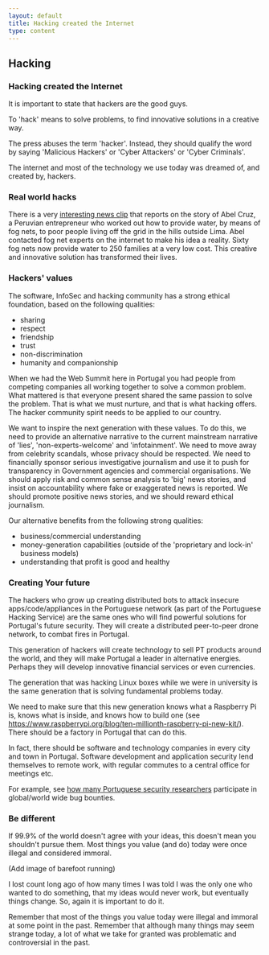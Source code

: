 ```yaml
---
layout: default
title: Hacking created the Internet
type: content
---
```


## Hacking

### Hacking created the Internet

It is important to state that hackers are the good guys.

To 'hack' means to solve problems, to find innovative solutions in a creative way. 

The press abuses the term 'hacker'. Instead, they should qualify the word by saying 'Malicious Hackers' or 'Cyber Attackers' or 'Cyber Criminals'.

The internet and most of the technology we use today was dreamed of, and created by, hackers.

### Real world hacks

There is a very [interesting news clip](http://www.bbc.co.uk/news/video_and_audio/features/magazine-38175202/38175202) that reports on the story of Abel Cruz, a Peruvian entrepreneur who worked out how to provide water, by means of fog nets, to poor people living off the grid in the hills outside Lima. Abel contacted fog net experts on the internet to make his idea a reality. Sixty fog nets now provide water to 250 families at a very low cost. This creative and innovative solution has transformed their lives.

### Hackers' values

The software, InfoSec and hacking community has a strong ethical foundation, based on the following qualities:

* sharing
* respect
* friendship
* trust
* non-discrimination
* humanity and companionship

When we had the Web Summit here in Portugal you had people from competing companies all working together to solve a common problem.  What mattered is that everyone present shared the same passion to solve the problem. That is what we must nurture, and that is what hacking offers. The hacker community spirit needs to be applied to our country.

We want to inspire the next generation with these values. To do this, we need to provide an alternative narrative to the current mainstream narrative of 'lies', 'non-experts-welcome' and 'infotainment'. We need to move away from celebrity scandals, whose privacy should be respected. We need to financially sponsor serious investigative journalism and use it to push for transparency in Government agencies and commercial organisations. We should apply risk and common sense analysis to 'big' news stories, and insist on accountability where fake or exaggerated news is reported. We should promote positive news stories, and we should reward ethical journalism. 

Our alternative benefits from the following strong qualities:

* business/commercial understanding
* money-generation capabilities (outside of the 'proprietary and lock-in' business models)
* understanding that profit is good and healthy

### Creating Your future

The hackers who grow up creating distributed bots to attack insecure apps/code/appliances in the Portuguese network (as part of the Portuguese Hacking Service) are the same ones who will find powerful solutions for Portugal's future security. They will create a distributed peer-to-peer drone network, to combat fires in Portugal. 

This generation of hackers will create technology to sell PT products around the world, and they will make Portugal a leader in alternative energies. Perhaps they will develop innovative financial services or even currencies.
 
The generation that was hacking Linux boxes while we were in university is the same generation that is solving fundamental problems today. 

We need to make sure that this new generation knows what a Raspberry Pi is, knows what is inside, and knows how to build one (see https://www.raspberrypi.org/blog/ten-millionth-raspberry-pi-new-kit/). There should be a factory in Portugal that can do this.  

In fact, there should be software and technology companies in every city and town in Portugal. Software development and application security lend themselves to remote work, with regular commutes to a central office for meetings etc.

For example, see [how many Portuguese security researchers](https://pages.bugcrowd.com/hubfs/PDFs/state-of-bug-bounty-2016.pdf) participate in global/world wide bug bounties.


### Be different

If 99.9% of the world doesn't agree with your ideas, this doesn't mean you shouldn't pursue them.
Most things you value (and do) today were once illegal and considered immoral.

(Add image of barefoot running)

I lost count long ago of how many times I was told I was the only one who wanted to do something, that my ideas would never work, but eventually things change. So, again it is important to do it.

Remember that most of the things you value today were illegal and immoral at some point in the past. Remember that although many things may seem strange today, a lot of what we take for granted was problematic and controversial in the past.

